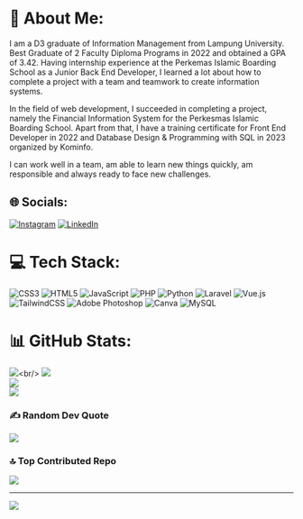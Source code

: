 # 💫 About Me:
I am a D3 graduate of Information Management from Lampung University. Best Graduate of 2 Faculty Diploma Programs in 2022 and obtained a GPA of 3.42. Having internship experience at the Perkemas Islamic Boarding School as a Junior Back End Developer, I learned a lot about how to complete a project with a team and teamwork to create information systems.

In the field of web development, I succeeded in completing a project, namely the Financial Information System for the Perkesmas Islamic Boarding School. Apart from that, I have a training certificate for Front End Developer in 2022 and Database Design & Programming with SQL in 2023 organized by Kominfo.

I can work well in a team, am able to learn new things quickly, am responsible and always ready to face new challenges.


## 🌐 Socials:
[![Instagram](https://img.shields.io/badge/Instagram-%23E4405F.svg?logo=Instagram&logoColor=white)](https://instagram.com/maull_ikhsan) [![LinkedIn](https://img.shields.io/badge/LinkedIn-%230077B5.svg?logo=linkedin&logoColor=white)](https://linkedin.com/in/maulana-ikhsan5b) 

# 💻 Tech Stack:
![CSS3](https://img.shields.io/badge/css3-%231572B6.svg?style=for-the-badge&logo=css3&logoColor=white) ![HTML5](https://img.shields.io/badge/html5-%23E34F26.svg?style=for-the-badge&logo=html5&logoColor=white) ![JavaScript](https://img.shields.io/badge/javascript-%23323330.svg?style=for-the-badge&logo=javascript&logoColor=%23F7DF1E) ![PHP](https://img.shields.io/badge/php-%23777BB4.svg?style=for-the-badge&logo=php&logoColor=white) ![Python](https://img.shields.io/badge/python-3670A0?style=for-the-badge&logo=python&logoColor=ffdd54) ![Laravel](https://img.shields.io/badge/laravel-%23FF2D20.svg?style=for-the-badge&logo=laravel&logoColor=white) ![Vue.js](https://img.shields.io/badge/vuejs-%2335495e.svg?style=for-the-badge&logo=vuedotjs&logoColor=%234FC08D) ![TailwindCSS](https://img.shields.io/badge/tailwindcss-%2338B2AC.svg?style=for-the-badge&logo=tailwind-css&logoColor=white) ![Adobe Photoshop](https://img.shields.io/badge/adobephotoshop-%2331A8FF.svg?style=for-the-badge&logo=adobephotoshop&logoColor=white) ![Canva](https://img.shields.io/badge/Canva-%2300C4CC.svg?style=for-the-badge&logo=Canva&logoColor=white) ![MySQL](https://img.shields.io/badge/mysql-%2300f.svg?style=for-the-badge&logo=mysql&logoColor=white)
# 📊 GitHub Stats:
![]([https://github-readme-stats.vercel.app/api?username=maulana677&theme=radical&hide_border=false&include_all_commits=false&count_private=false](https://github.com/anuraghazra/github-readme-stats#adding-private-contributions-count-to-total-commits-count))<br/>
![](https://github-readme-stats.vercel.app/api?username=maulana677&theme=radical&hide_border=false&include_all_commits=false&count_private=false)<br/>
![](https://github-readme-streak-stats.herokuapp.com/?user=maulana677&theme=radical&hide_border=false)<br/>
![](https://github-readme-stats.vercel.app/api/top-langs/?username=maulana677&theme=radical&hide_border=false&include_all_commits=false&count_private=false&layout=compact)

### ✍️ Random Dev Quote
![](https://quotes-github-readme.vercel.app/api?type=horizontal&theme=radical)

### 🔝 Top Contributed Repo
![](https://github-contributor-stats.vercel.app/api?username=maulana677&limit=5&theme=onedark&combine_all_yearly_contributions=true)

---
[![](https://visitcount.itsvg.in/api?id=maulana677&icon=0&color=0)](https://visitcount.itsvg.in)

<!-- Proudly created with GPRM ( https://gprm.itsvg.in ) -->
